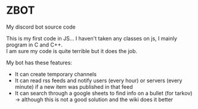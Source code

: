 # ZBOT
My discord bot source code

This is my first code in JS... I haven't taken any classes on js, I mainly program in C and C++.  
I am sure my code is quite terrible but it does the job.  
  
My bot has these features:
 - It can create temporary channels
 - It can read rss feeds and notify users (every hour) or servers (every minute) if a new item was published in that feed
 - It can search through a google sheets to find info on a bullet (for tarkov) -> although this is not a good solution and the wiki does it better
 
